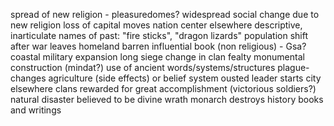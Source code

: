  spread of new religion - pleasuredomes?
widespread social change due to new religion
loss of capital moves nation center elsewhere
descriptive, inarticulate names of past: "fire sticks", "dragon lizards"
population shift after war leaves homeland barren
influential book (non religious) - Gsa?
coastal military expansion
long siege
change in clan fealty
monumental construction (mindat?)
use of ancient words/systems/structures
plague- changes agriculture (side effects) or belief system
ousted leader starts city elsewhere
clans rewarded for great accomplishment (victorious soldiers?)
natural disaster believed to be divine wrath
monarch destroys history books and writings